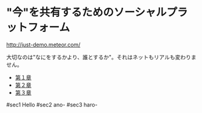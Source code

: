 # "今"を共有するためのソーシャルプラットフォーム
http://just-demo.meteor.com/

大切なのは"なにをするかより、誰とするか"。それはネットもリアルも変わりません。
* [第１章](#sec1)
* [第２章](#sec2)
* [第３章](#sec3)

#sec1
Hello
#sec2
ano-
#sec3
haro-
